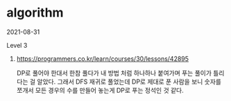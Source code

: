 # algorithm

2021-08-31

Level 3

1. https://programmers.co.kr/learn/courses/30/lessons/42895

   DP로 풀어야 한대서 한참 풀다가 내 방법 처럼 하나하나 붙여가며 푸는 풀이가 틀리다는 걸 알았다. 그래서 DFS 재귀로 풀었는데 DP로 제대로 푼 사람을 보니 숫자를 쪼개서 모든 경우의 수를 만들어 놓는게 DP로 푸는 정석인 것 같다.